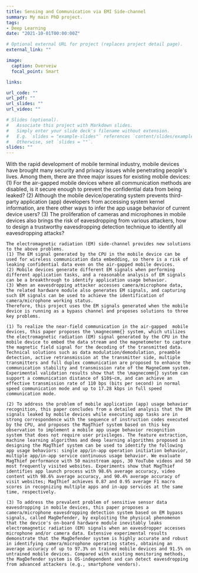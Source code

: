 ```yaml
---
title: Sensing and Communication via EMI Side-channel
summary: My main PhD project.
tags:
- Deep Learning
date: "2021-10-01T00:00:00Z"

# Optional external URL for project (replaces project detail page).
external_link: ""

image:
  caption: Overveiw
  focal_point: Smart

links:

url_code: ""
url_pdf: ""
url_slides: ""
url_video: ""

# Slides (optional).
#   Associate this project with Markdown slides.
#   Simply enter your slide deck's filename without extension.
#   E.g. `slides = "example-slides"` references `content/slides/example-slides.md`.
#   Otherwise, set `slides = ""`.
slides: ""
---
```


With the rapid development of mobile terminal industry, mobile devices have brought many security and privacy issues while penetrating people's lives. Among them, there are three major issues for existing mobile devices: 
    (1) For the air-gapped mobile devices where all communication methods are disabled, is it secure enough to prevent the confidential data from being leaked?
    (2) Although the mobile device/operating system prevents third-party application (app) developers from accessing system kernel information, are there other ways to infer the app usage behavior of current device users?
    (3) The proliferation of cameras and microphones in mobile devices also brings the risk of eavesdropping from various attackers, how to design a trustworthy eavesdropping detection technique to identify all eavesdropping attacks?

    The electromagnetic radiation (EM) side-channel provides new solutions to the above problems.
    (1) The EM signal generated by the CPU in the mobile device can be used for wireless communication data embedding, so there is a risk of leaking confidential data even on the air-gapped mobile devices.
    (2) Mobile devices generate different EM signals when performing different application tasks, and a reasonable analysis of EM signals can be a breakthrough to identify application usage behavior.
    (3) When an eavesdropping attacker accesses camera/microphone data, the related hardware module also generates EM signals, and capturing such EM signals can be used to achieve the identification of camera/microphone working status.
    Therefore, this project uses the EM signals generated when the mobile device is running as a bypass channel and proposes solutions to three key problems.
    
    (1) To realize the near-field communication in the air-gapped  mobile devices, this paper proposes the \magnecomm{} system, which utilizes the electromagnetic radiation (EM) signal generated by the CPU in the mobile device to embed the data stream and the magnetometer to capture the magnetic field signal for the decoding of the transmitted data. Technical solutions such as data modulation/demodulation, preamble detection, active retransmission at the transmitter side, multiple transmitters and full duplex communication are proposed to enhance the communication stability and transmission rate of the MagneComm system. Experimental validation results show that the \magnecomm{} system can support a communication distance of $10$~cm, and can achieve an effective transmission rate of 110 bps (bits per second) in normal speed communication mode and up to 17.28 kbps in full speed communication mode.

    (2) To address the problem of mobile application (app) usage behavior recognition, this paper concludes from a detailed analysis that the EM signals leaked by mobile devices while executing app tasks are in strong correspondence with the sequence of instruction codes executed by the CPU, and proposes the MagThief system based on this key observation to implement a mobile app usage behavior recognition system that does not require user privileges. The feature extraction, machine learning algorithms and deep learning algorithms proposed in designing the MagThief system can be used to identify the following app usage behaviors: single app/in-app operation initiation behavior, multiple app/in-app service continuous usage behavior. We evaluate MagThief performance with 50 mainstream apps, 30 YouTube videos and 50 most frequently visited websites. Experiments show that MagThief identifies app launch process with 98.6% average accuracy, video content with 98.6% average accuracy, and 90.4% average accuracy of visit websites; MagThief achieves 0.87 and 0.95 average F1 macro scores in recognizing multiple apps and in-app services at the same time, respectively.
        
    (3) To address the prevalent problem of sensitive sensor data eavesdropping in mobile devices, this paper proposes a camera/microphone eavesdropping detection system based on EM bypass signals, called MagDefender, by exploiting the physical phenomenon that the device's on-board hardware module inevitably leaks electromagnetic radiation (EM) signals when an eavesdropper accesses microphone and/or camera data. Extensive experimental results demonstrate that the MagDefender system is highly accurate and robust in identifying camera/microphone operating states, obtaining an average accuracy of up to 97.3% on trained mobile devices and 91.5% on untrained mobile devices. Compared with existing monitoring methods, the MagDefender system is OS-independent and can detect eavesdropping from advanced attackers (e.g., smartphone vendors).

